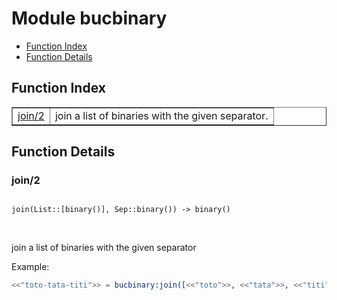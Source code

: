 

# Module bucbinary #
* [Function Index](#index)
* [Function Details](#functions)

<a name="index"></a>

## Function Index ##


<table width="100%" border="1" cellspacing="0" cellpadding="2" summary="function index"><tr><td valign="top"><a href="#join-2">join/2</a></td><td>
join a list of binaries with the given separator.</td></tr></table>


<a name="functions"></a>

## Function Details ##

<a name="join-2"></a>

### join/2 ###

<pre><code>
join(List::[binary()], Sep::binary()) -&gt; binary()
</code></pre>
<br />

join a list of binaries with the given separator

Example:

```erlang
<<"toto-tata-titi">> = bucbinary:join([<<"toto">>, <<"tata">>, <<"titi">>], <<"-">>).
```

